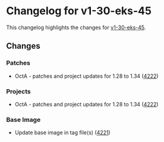 # Changelog for v1-30-eks-45

This changelog highlights the changes for [v1-30-eks-45](https://github.com/aws/eks-distro/tree/v1-30-eks-45).

## Changes

### Patches
* OctA - patches and project updates for 1.28 to 1.34 ([4222](https://github.com/aws/eks-distro/pull/4222))

### Projects
* OctA - patches and project updates for 1.28 to 1.34 ([4222](https://github.com/aws/eks-distro/pull/4222))

### Base Image
* Update base image in tag file(s) ([4221](https://github.com/aws/eks-distro/pull/4221))


